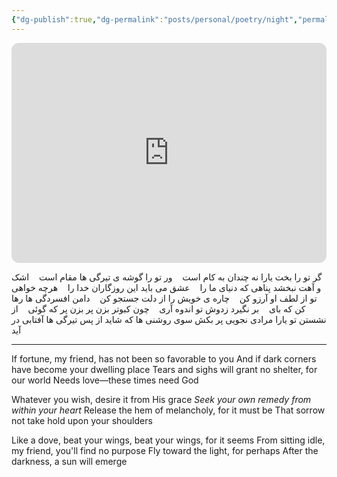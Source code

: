 ```yaml
---
{"dg-publish":true,"dg-permalink":"posts/personal/poetry/night","permalink":"/posts/personal/poetry/night/","created":"2025-10-31T10:48:29.936+00:00","updated":"2025-10-31T10:54:23.303+00:00"}
---
```


<iframe data-testid="embed-iframe" style="border-radius:12px" src="https://open.spotify.com/embed/track/52ZMt8Mm7HY0n02xsEQPB0?utm_source=generator" width="100%" height="352" frameBorder="0" allowfullscreen="" allow="autoplay; clipboard-write; encrypted-media; fullscreen; picture-in-picture" loading="lazy"></iframe>

   گر تو را بخت یارا نه چندان به کام است
   ور تو را گوشه ی تیرگی ها مقام است
   اشک و آهت نبخشد پناهی که دنیای ما را
   عشق می باید این روزگاران خدا را
   هرچه خواهی تو از لطف او آرزو کن
   چاره ی خویش را از دلت جستجو کن
   دامن افسردگی ها رها کن که بای
   بر نگیرد زدوش تو اندوه آری
   چون کبوتر بزن پر بزن پر که گوئی
   از نشستن تو یارا مرادی نجویی
   پر بکش سوی روشنی ها که شاید
   از پس تیرگی ها آفتابی در آید

---

If fortune, my friend, has not been so favorable to you 
And if dark corners have become your dwelling place
Tears and sighs will grant no shelter, for our world
Needs love—these times need God

Whatever you wish, desire it from His grace
*Seek your own remedy from within your heart*
Release the hem of melancholy, for it must be
That sorrow not take hold upon your shoulders

Like a dove, beat your wings, beat your wings, for it seems
From sitting idle, my friend, you'll find no purpose
Fly toward the light, for perhaps
After the darkness, a sun will emerge